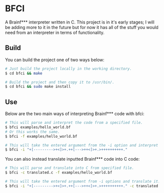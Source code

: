 # BFCI

A Brainf*** interpreter written in C. This project is in it's early stages;
I will be adding more to it in the future but for now it has all of the stuff
you would need from an interpreter in terms of functionality.


## Build

You can build the project one of two ways below:

```bash
# Just build the project locally in the working directory.
$ cd bfci && make

# Build the project and then copy it to /usr/bin/.
$ cd bfci && sudo make install
```


## Use

Below are the two main ways of interpreting Brainf*** code with bfci:

```bash
# This will parse and interpret the code from a specified file.
$ bfci examples/hello_world.bf
# Or this works the same.
$ bfci -f examples/hello_world.bf

# This will take the entered argument from the -i option and interpret it.
$ bfci -i "+[--------->+<]>+.++[--->++<]>+.>++++++++++."
```

You can also instead translate inputted Brainf*** code into C code:

```bash
# This will parse and translate into C from specified file.
$ bfci -c translated.c -f examples/hello_world.bf

# This will take the entered argument from -i options and translate it.
$ bfci -i "+[--------->+<]>+.++[--->++<]>+.>++++++++++." -c translated.c.
```
